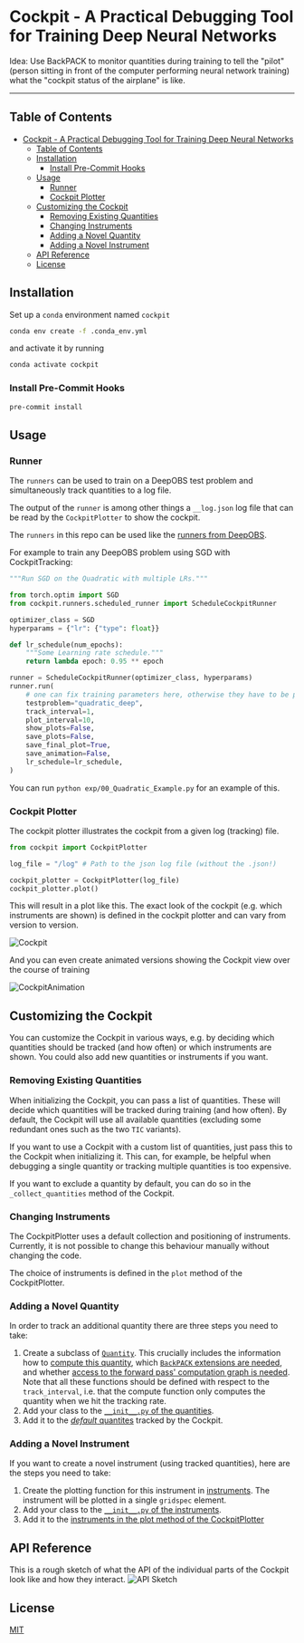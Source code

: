 # Cockpit - A Practical Debugging Tool for Training Deep Neural Networks

Idea: Use BackPACK to monitor quantities during training to tell the "pilot"
(person sitting in front of the computer performing neural network training)
what the "cockpit status of the airplane" is like.

---

## Table of Contents

- [Cockpit - A Practical Debugging Tool for Training Deep Neural Networks](#cockpit---a-practical-debugging-tool-for-training-deep-neural-networks)
  - [Table of Contents](#table-of-contents)
  - [Installation](#installation)
    - [Install Pre-Commit Hooks](#install-pre-commit-hooks)
  - [Usage](#usage)
    - [Runner](#runner)
    - [Cockpit Plotter](#cockpit-plotter)
  - [Customizing the Cockpit](#customizing-the-cockpit)
    - [Removing Existing Quantities](#removing-existing-quantities)
    - [Changing Instruments](#changing-instruments)
    - [Adding a Novel Quantity](#adding-a-novel-quantity)
    - [Adding a Novel Instrument](#adding-a-novel-instrument)
  - [API Reference](#api-reference)
  - [License](#license)

## Installation

Set up a `conda` environment named `cockpit`
  
```bash
conda env create -f .conda_env.yml
```

and activate it by running
  
```bash
conda activate cockpit
```

### Install Pre-Commit Hooks

```bash
pre-commit install
```

## Usage

### Runner

The `runners` can be used to train on a DeepOBS test problem and simultaneously
track quantities to a log file.

The output of the `runner` is among other things a `__log.json` log file that
can be read by the `CockpitPlotter` to show the cockpit.

The `runners` in this repo can be used like the
[runners from DeepOBS](https://deepobs.readthedocs.io/en/v1.2.0-beta0_a/api/pytorch/runner.html).

For example to train any DeepOBS problem using SGD with CockpitTracking:

```python
"""Run SGD on the Quadratic with multiple LRs."""

from torch.optim import SGD
from cockpit.runners.scheduled_runner import ScheduleCockpitRunner

optimizer_class = SGD
hyperparams = {"lr": {"type": float}}

def lr_schedule(num_epochs):
    """Some Learning rate schedule."""
    return lambda epoch: 0.95 ** epoch

runner = ScheduleCockpitRunner(optimizer_class, hyperparams)
runner.run(
    # one can fix training parameters here, otherwise they have to be passed via CLI
    testproblem="quadratic_deep",
    track_interval=1,
    plot_interval=10,
    show_plots=False,
    save_plots=False,
    save_final_plot=True,
    save_animation=False,
    lr_schedule=lr_schedule,
)
```

You can run `python exp/00_Quadratic_Example.py` for an example of this.

### Cockpit Plotter

The cockpit plotter illustrates the cockpit from a given log (tracking) file.

```python
from cockpit import CockpitPlotter

log_file = "/log" # Path to the json log file (without the .json!)

cockpit_plotter = CockpitPlotter(log_file)
cockpit_plotter.plot()
```

This will result in a plot like this. The exact look of the cockpit
(e.g. which instruments are shown) is defined in the cockpit plotter and can
vary from version to version.

![Cockpit](docs/sample_cockpit.png)

And you can even create animated versions showing the Cockpit view over the course of training

![CockpitAnimation](docs/cockpit_animation.gif)

## Customizing the Cockpit

You can customize the Cockpit in various ways, e.g. by deciding which quantities should be tracked (and how often) or which instruments are shown. You could also add new quantities or instruments if you want.

### Removing Existing Quantities

When initializing the Cockpit, you can pass a list of quantities. These will decide which quantities will be tracked during training (and how often). By default, the Cockpit will use all available quantities (excluding some redundant ones such as the two `TIC` variants).

If you want to use a Cockpit with a custom list of quantities, just pass this to the Cockpit when initializing it. This can, for example, be helpful when debugging a single quantity or tracking multiple quantities is too expensive.

If you want to exclude a quantity by default, you can do so in the `_collect_quantities` method of the Cockpit.

### Changing Instruments

The CockpitPlotter uses a default collection and positioning of instruments. Currently, it is not possible to change this behaviour manually without changing the code.

The choice of instruments is defined in the `plot` method of the CockpitPlotter.

### Adding a Novel Quantity

In order to track an additional quantity there are three steps you need to take:

1. Create a subclass of [`Quantity`](cockpit/quantities/quantity.py). This crucially includes the information how to [compute this quantity](https://github.com/f-dangel/cockpit/blob/bc8be0592bfc17cf714af8d661d9105fd6c1242a/cockpit/quantities/quantity.py#L55), which [`BackPACK` extensions are needed](https://github.com/f-dangel/cockpit/blob/bc8be0592bfc17cf714af8d661d9105fd6c1242a/cockpit/quantities/quantity.py#L44), and whether [access to the forward pass' computation graph is needed](https://github.com/f-dangel/cockpit/blob/bc8be0592bfc17cf714af8d661d9105fd6c1242a/cockpit/quantities/quantity.py#L32). Note that all these functions should be defined with respect to the `track_interval`, i.e. that the compute function only computes the quantity when we hit the tracking rate.
2. Add your class to the [`__init__.py` of the quantities](cockpit/quantities/\_\_init\_\_.py).
3. Add it to the [*default* quantites](https://github.com/f-dangel/cockpit/blob/bc8be0592bfc17cf714af8d661d9105fd6c1242a/cockpit/cockpit.py#L195) tracked by the Cockpit.

### Adding a Novel Instrument

If you want to create a novel instrument (using tracked quantities), here are the steps you need to take:

1. Create the plotting function for this instrument in [instruments](cockpit/instruments). The instrument will be plotted in a single `gridspec` element.
2. Add your class to the [`__init__.py` of the instruments](cockpit/instruments/\_\_init\_\_.py).
3. Add it to the [instruments in the plot method of the CockpitPlotter](https://github.com/f-dangel/cockpit/blob/bc8be0592bfc17cf714af8d661d9105fd6c1242a/cockpit/cockpit_plotter.py#L31)

## API Reference

This is a rough sketch of what the API of the individual parts of the Cockpit look like and how they interact.
![API Sketch](docs/cockpit_package_structure.png)

## License

[MIT](https://opensource.org/licenses/MIT)

